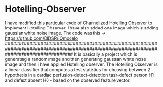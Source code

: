 # Hotelling-Observer
I have modified this particular code of Channelized Hotelling Observer to implement Hotelling Observer. I have also added one image which is adding gaussian white noise image. The code was this -> https://github.com/DIDSR/IQmodelo
#########################################################################################################################################
It is basically a project which is generating a random image and then generating gaussian white noise image and then i have applied Hotelling observer.
The Hotelling Observer is a linear classifier that computes a test statistics for choosing between 2 hypothesis in a cardiac perfusion-detect-detection task-defect person H1 and defect absent H0 - based on the observed feature vector.
